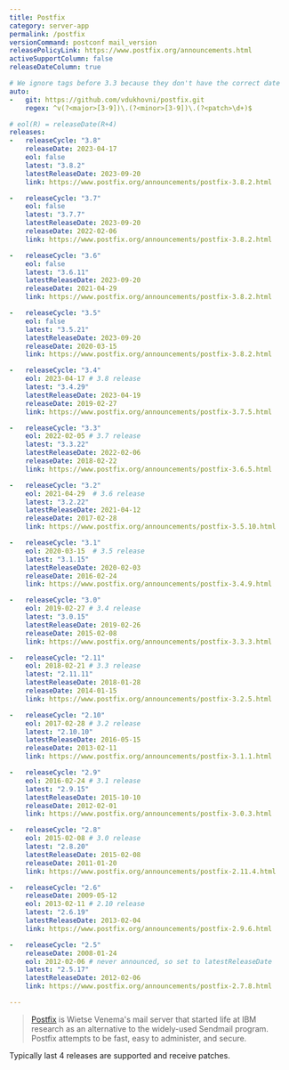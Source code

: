 ```yaml
---
title: Postfix
category: server-app
permalink: /postfix
versionCommand: postconf mail_version
releasePolicyLink: https://www.postfix.org/announcements.html
activeSupportColumn: false
releaseDateColumn: true

# We ignore tags before 3.3 because they don't have the correct date
auto:
-   git: https://github.com/vdukhovni/postfix.git
    regex: ^v(?<major>[3-9])\.(?<minor>[3-9])\.(?<patch>\d+)$

# eol(R) = releaseDate(R+4)
releases:
-   releaseCycle: "3.8"
    releaseDate: 2023-04-17
    eol: false
    latest: "3.8.2"
    latestReleaseDate: 2023-09-20
    link: https://www.postfix.org/announcements/postfix-3.8.2.html

-   releaseCycle: "3.7"
    eol: false
    latest: "3.7.7"
    latestReleaseDate: 2023-09-20
    releaseDate: 2022-02-06
    link: https://www.postfix.org/announcements/postfix-3.8.2.html

-   releaseCycle: "3.6"
    eol: false
    latest: "3.6.11"
    latestReleaseDate: 2023-09-20
    releaseDate: 2021-04-29
    link: https://www.postfix.org/announcements/postfix-3.8.2.html

-   releaseCycle: "3.5"
    eol: false
    latest: "3.5.21"
    latestReleaseDate: 2023-09-20
    releaseDate: 2020-03-15
    link: https://www.postfix.org/announcements/postfix-3.8.2.html

-   releaseCycle: "3.4"
    eol: 2023-04-17 # 3.8 release
    latest: "3.4.29"
    latestReleaseDate: 2023-04-19
    releaseDate: 2019-02-27
    link: https://www.postfix.org/announcements/postfix-3.7.5.html

-   releaseCycle: "3.3"
    eol: 2022-02-05 # 3.7 release
    latest: "3.3.22"
    latestReleaseDate: 2022-02-06
    releaseDate: 2018-02-22
    link: https://www.postfix.org/announcements/postfix-3.6.5.html

-   releaseCycle: "3.2"
    eol: 2021-04-29  # 3.6 release
    latest: "3.2.22"
    latestReleaseDate: 2021-04-12
    releaseDate: 2017-02-28
    link: https://www.postfix.org/announcements/postfix-3.5.10.html

-   releaseCycle: "3.1"
    eol: 2020-03-15  # 3.5 release
    latest: "3.1.15"
    latestReleaseDate: 2020-02-03
    releaseDate: 2016-02-24
    link: https://www.postfix.org/announcements/postfix-3.4.9.html

-   releaseCycle: "3.0"
    eol: 2019-02-27 # 3.4 release
    latest: "3.0.15"
    latestReleaseDate: 2019-02-26
    releaseDate: 2015-02-08
    link: https://www.postfix.org/announcements/postfix-3.3.3.html

-   releaseCycle: "2.11"
    eol: 2018-02-21 # 3.3 release
    latest: "2.11.11"
    latestReleaseDate: 2018-01-28
    releaseDate: 2014-01-15
    link: https://www.postfix.org/announcements/postfix-3.2.5.html

-   releaseCycle: "2.10"
    eol: 2017-02-28 # 3.2 release
    latest: "2.10.10"
    latestReleaseDate: 2016-05-15
    releaseDate: 2013-02-11
    link: https://www.postfix.org/announcements/postfix-3.1.1.html

-   releaseCycle: "2.9"
    eol: 2016-02-24 # 3.1 release
    latest: "2.9.15"
    latestReleaseDate: 2015-10-10
    releaseDate: 2012-02-01
    link: https://www.postfix.org/announcements/postfix-3.0.3.html

-   releaseCycle: "2.8"
    eol: 2015-02-08 # 3.0 release
    latest: "2.8.20"
    latestReleaseDate: 2015-02-08
    releaseDate: 2011-01-20
    link: https://www.postfix.org/announcements/postfix-2.11.4.html

-   releaseCycle: "2.6"
    releaseDate: 2009-05-12
    eol: 2013-02-11 # 2.10 release
    latest: "2.6.19"
    latestReleaseDate: 2013-02-04
    link: https://www.postfix.org/announcements/postfix-2.9.6.html

-   releaseCycle: "2.5"
    releaseDate: 2008-01-24
    eol: 2012-02-06 # never announced, so set to latestReleaseDate
    latest: "2.5.17"
    latestReleaseDate: 2012-02-06
    link: https://www.postfix.org/announcements/postfix-2.7.8.html

---
```


>[Postfix](https://www.postfix.org/) is Wietse Venema's mail server that started life at IBM
> research as an alternative to the widely-used Sendmail program.
> Postfix attempts to be fast, easy to administer, and secure.

Typically last 4 releases are supported and receive patches.
